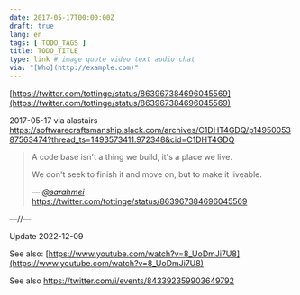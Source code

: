 ```yaml
---
date: 2017-05-17T00:00:00Z
draft: true
lang: en
tags: [ TODO_TAGS ]
title: TODO_TITLE
type: link # image quote video text audio chat
via: "[Who](http://example.com)"
---
```



[https://twitter.com/tottinge/status/863967384696045569](https://twitter.com/tottinge/status/863967384696045569)

2017-05-17 via alastairs
https://softwarecraftsmanship.slack.com/archives/C1DHT4GDQ/p1495005387563474?thread_ts=1493573411.972348&cid=C1DHT4GDQ

> A code base isn't a thing we build, it's a place we live.
>
> We don't seek to finish it and move on, but to make it liveable.
>
> — <cite>[@sarahmei](https://twitter.com/sarahmei)</cite>
https://twitter.com/tottinge/status/863967384696045569

—//—

Update 2022-12-09

See also:
[https://www.youtube.com/watch?v=8_UoDmJi7U8](https://www.youtube.com/watch?v=8_UoDmJi7U8)

See also https://twitter.com/i/events/843392359903649792

